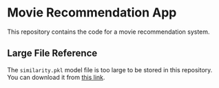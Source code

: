 # Movie Recommendation App

This repository contains the code for a movie recommendation system.  

## Large File Reference
The `similarity.pkl` model file is too large to be stored in this repository.  
You can download it from [this link](https://drive.google.com/file/d/1ndZsYBEfInQvSe9DwezGZBc5F2uyYtEu/view?usp=drive_link).


